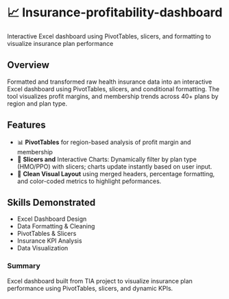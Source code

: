 # 📈  Insurance-profitability-dashboard
Interactive Excel dashboard using PivotTables, slicers, and formatting to visualize insurance plan performance

## Overview  
Formatted and transformed raw health insurance data into an interactive Excel dashboard using PivotTables, slicers, and conditional formatting. The tool visualizes profit margins, and membership trends across 40+ plans by region and plan type.

## Features  
- 📊 **PivotTables** for region-based analysis of profit margin and membership  
- 🔀 **Slicers and** Interactive Charts: Dynamically filter by plan type (HMO/PPO) with slicers; charts update instantly based on user input.
- 🧹 **Clean Visual Layout** using merged headers, percentage formatting, and color-coded metrics to highlight peformances.

## Skills Demonstrated  
- Excel Dashboard Design  
- Data Formatting & Cleaning  
- PivotTables & Slicers  
- Insurance KPI Analysis  
- Data Visualization

### Summary  
Excel dashboard built from TIA project to visualize insurance plan performance using PivotTables, slicers, and dynamic KPIs.
